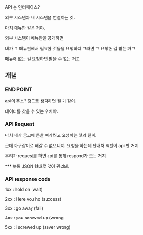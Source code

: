 API 는 인터페이스?

외부 시스템과 내 시스템을 연결하는 것.

마치 메뉴판 같은 거야.

외부 시스템이 메뉴판을 공개하면,

내가 그 메뉴판에서 필요한 것들을 요청하지 그러면 그 요청한 걸 받는 거고

메뉴에 없는 걸 요청하면 받을 수 없는 거고

## 개념

### END POINT

api의 주소? 정도로 생각하면 될 거 같아.

데이터를 찾을 수 있는 위치야.

### API Request

마치 내가 금고에 돈을 빼가려고 요청하는 것과 같아.

근데 마구잡이로 빼갈 수 없으니까. 요청을 하는데 안내처 역할이 api 인 거지

우리가 request를 하면 api를 통해 respond가 오는 거지

*** 보통 JSON 형태로 많이 관리돼.

### API response code

1xx : hold on (wait)

2xx : Here you ho (success)

3xx : go away (fail)

4xx : you screwed up (wrong)

5xx : i screwed up (sever wrong)